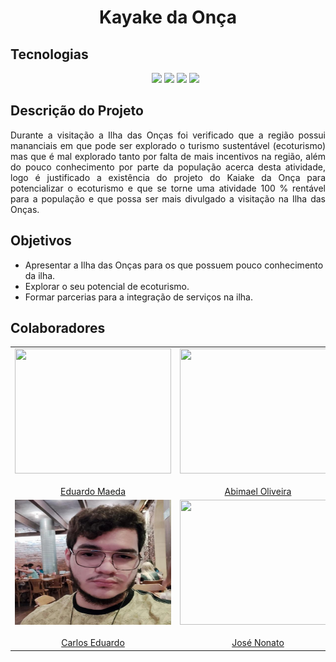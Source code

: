 <h1 align="center">Kayake da Onça</h1>

<h2>Tecnologias</h2>

<ul align="center">
  <img src="https://img.shields.io/static/v1?label=react&message=framework&color=blue&style=for-the-badge&logo=REACT"/>
  <img src="https://img.shields.io/static/v1?label=firebase&message=banco de dados&color=orange&style=for-the-badge&logo=FIREBASE"/>
  <img src="https://img.shields.io/static/v1?label=figma&message=design&color=red&style=for-the-badge&logo=FIGMA"/>
  <img src="https://img.shields.io/static/v1?label=javascript&message=backend&color=yellow&style=for-the-badge&logo=JAVASCRIPT"/>
</ul>

<h2>Descrição do Projeto</h2>

<p align="justify">
  Durante a visitação a Ilha das Onças foi verificado que a região possui mananciais em que pode ser explorado o turismo sustentável (ecoturismo) mas que é mal 
  explorado tanto por falta de mais incentivos na região, além do pouco conhecimento por parte da população acerca desta atividade, logo é justificado a existência
  do projeto do Kaiake da Onça para potencializar o ecoturismo e que se torne uma atividade 100 % rentável para a população e que possa ser mais divulgado a visitação
  na Ilha das Onças.
</p>

<h2>Objetivos</h2>

- Apresentar a Ilha das Onças para os que possuem pouco conhecimento da ilha.
- Explorar o seu potencial de ecoturismo.
- Formar parcerias para a integração de serviços na ilha.

<h2>Colaboradores</h2>

<table align="center">
  <tr>
    <td align="center">
      <img width=250 height=200 src="https://s2.glbimg.com/BIOVnKYA4exzDFd5WOzjhBfGFXk=/top/e.glbimg.com/og/ed/f/original/2020/03/05/s2.jpg"><br/><br/><a href="https://github.com/edumaedaa">Eduardo Maeda</a>
    </td>
    <td align="center">
      <img width=250 height=200 src="![image](https://user-images.githubusercontent.com/66874248/166224393-24da3a6e-91f0-4ed8-843b-c996933b0e0b.png)
"><br/><br/><a href="https://github.com/AbimaelOliveira">Abimael Oliveira</a>
    </td>
  </tr>
  <tr>
    <td align="center">
      <img width=250 height=200 src="https://github.com/Jose-Nonato/Kayake-da-Onca/blob/main/app/src/assets/Carlos.png"><br/><br/><a href="https://github.com/carloseduardonylander">Carlos Eduardo</a>
    </td>
    <td align="center">
      <img width=250 height=200 src="https://rollingstone.uol.com.br/media/uploads/orlando_bloom_legolas_senhor_dos_aneis_cimema_filme.jpg"><br/><br/><a href="https://github.com/Jose-Nonato">José Nonato</a>
    </td>
  </tr>
</table>
